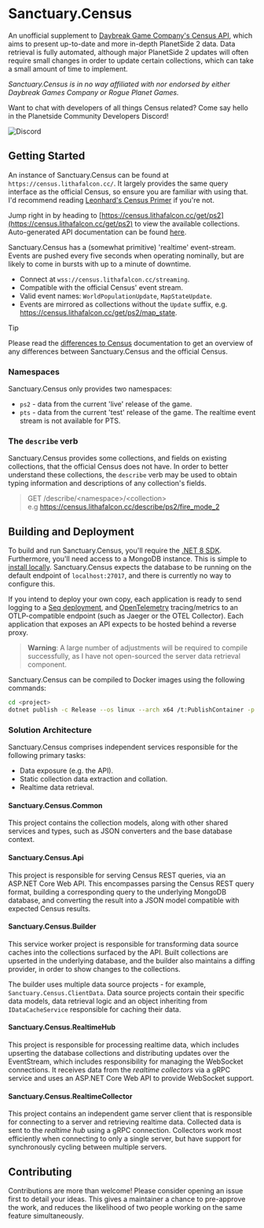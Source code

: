 ﻿# Sanctuary.Census

An unofficial supplement to [Daybreak Game Company's Census API](https://census.daybreakgames.com), which aims to
present up-to-date and more in-depth PlanetSide 2 data. Data retrieval is fully automated, although major PlanetSide 2
updates will often require small changes in order to update certain collections, which can take a small amount of time
to implement.

*Sanctuary.Census is in no way affiliated with nor endorsed by either Daybreak Games Company or Rogue Planet Games.*

Want to chat with developers of all things Census related? Come say hello in the Planetside Community Developers
Discord!

![Discord](https://img.shields.io/discord/1019343142471880775?color=blue&label=Planetside%20Community%20Developers&logo=discord&logoColor=%2302B4FF)

## Getting Started

An instance of Sanctuary.Census can be found at `https://census.lithafalcon.cc/`. It largely provides the same query
interface as the official Census, so ensure you are familiar with using that. I'd recommend reading
[Leonhard's Census Primer](https://github.com/leonhard-s/auraxium/wiki/Census-API-Primer) if you're not.

Jump right in by heading to [https://census.lithafalcon.cc/get/ps2](https://census.lithafalcon.cc/get/ps2) to view the available collections.
Auto-generated API documentation can be found [here](https://census.lithafalcon.cc/api-doc/index.html).

Sanctuary.Census has a (somewhat primitive) 'realtime' event-stream. Events are pushed every five seconds
when operating nominally, but are likely to come in bursts with up to a minute of downtime.

- Connect at `wss://census.lithafalcon.cc/streaming`.
- Compatible with the official Census' event stream.
- Valid event names: `WorldPopulationUpdate`, `MapStateUpdate`.
- Events are mirrored as collections without the `Update` suffix, e.g. https://census.lithafalcon.cc/get/ps2/map_state.

> [!TIP]
> Please read the [differences to Census](docs/differences-to-census.md) documentation to get an overview of any
> differences between Sanctuary.Census and the official Census.

### Namespaces

Sanctuary.Census only provides two namespaces:

- `ps2` - data from the current 'live' release of the game.
- `pts` - data from the current 'test' release of the game. The realtime event stream is not available for PTS.

### The `describe` verb

Sanctuary.Census provides some collections, and fields on existing collections, that the official Census does not have.
In order to better understand these collections, the `describe` verb may be used to obtain typing information and
descriptions of any collection's fields.

> GET /describe/&lt;namespace&gt;/&lt;collection&gt;\
> e.g https://census.lithafalcon.cc/describe/ps2/fire_mode_2

## Building and Deployment

To build and run Sanctuary.Census, you'll require the [.NET 8 SDK](https://dotnet.microsoft.com/en-us/download/dotnet/8.0).
Furthermore, you'll need access to a MongoDB instance. This is simple to [install locally](https://www.mongodb.com/docs/manual/installation/).
Sanctuary.Census expects the database to be running on the default endpoint of `localhost:27017`, and there is currently
no way to configure this.

If you intend to deploy your own copy, each application is ready to send logging to a [Seq deployment](https://datalust.co/seq),
and [OpenTelemetry](https://opentelemetry.io) tracing/metrics to an OTLP-compatible endpoint (such as Jaeger or the OTEL
Collector). Each application that exposes an API expects to be hosted behind a reverse proxy.

> **Warning**:
> A large number of adjustments will be required to compile successfully, as I have not open-sourced the server data
> retrieval component.

Sanctuary.Census can be compiled to Docker images using the following commands:

```sh
cd <project>
dotnet publish -c Release --os linux --arch x64 /t:PublishContainer -p ContainerRegistry=<remote>
```

### Solution Architecture

Sanctuary.Census comprises independent services responsible for the following primary tasks:

- Data exposure (e.g. the API).
- Static collection data extraction and collation.
- Realtime data retrieval.

#### Sanctuary.Census.Common

This project contains the collection models, along with other shared services and types, such as JSON converters
and the base database context.

#### Sanctuary.Census.Api

This project is responsible for serving Census REST queries, via an ASP.NET Core Web API.
This encompasses parsing the Census REST query format, building a corresponding query to
the underlying MongoDB database, and converting the result into a JSON model compatible
with expected Census results.

#### Sanctuary.Census.Builder

This service worker project is responsible for transforming data source caches into the collections surfaced by the API.
Built collections are upserted in the underlying database, and the builder also maintains a diffing provider, in order
to show changes to the collections.

The builder uses multiple data source projects - for example, `Sanctuary.Census.ClientData`. Data source projects
contain their specific data models, data retrieval logic and an object inheriting from `IDataCacheService` responsible
for caching their data.

#### Sanctuary.Census.RealtimeHub

This project is responsible for processing realtime data, which includes upserting the database collections and
distributing updates over the EventStream, which includes responsibility for managing the WebSocket connections. It
receives data from the *realtime collectors* via a gRPC service and uses an ASP.NET Core Web API to provide WebSocket
support.

#### Sanctuary.Census.RealtimeCollector

This project contains an independent game server client that is responsible for connecting to a server and retrieving
realtime data. Collected data is sent to the *realtime hub* using a gRPC connection. Collectors work most efficiently
when connecting to only a single server, but have support for synchronously cycling between multiple servers.

## Contributing

Contributions are more than welcome! Please consider opening an issue first to detail your ideas. This gives a
maintainer a chance to pre-approve the work, and reduces the likelihood of two people working on the same feature
simultaneously.
